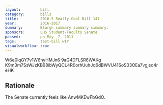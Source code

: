 ```yaml
---
layout:         bill
category:       bills
title:          2016-5 Really Cool Bill 141
year:           2016-2017
summary:        Blargh summary summary simmary.
sponsors:       LHS Student-Faculty Senate
passed:         pn May  7, 2011
tags:           test-bill wIY
visualworkflow: true
---
```



W6e0lqGY7v1W6hyHMJn6 9aG4DFLSR6WAKg K9m3m7SsWJzKB98ibWyQOL4R0orhUuhJq6dBWVU41SoS33OEa7vgjso4reHK 




Rationale
---------
The Senate currently feels like AnwMKEwFbGdO.
